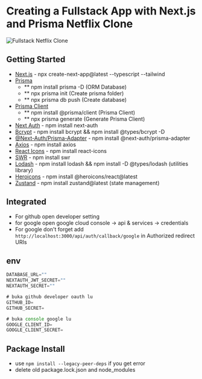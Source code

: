 # Creating a Fullstack App with Next.js and Prisma Netflix Clone

![Fullstack Netflix Clone](https://github.com/nuhptr/netflix-clone-v2/assets/50306963/60c591b5-3d65-4b39-93e6-6d2bfba317d1)

## Getting Started

-  [Next.js](https://nextjs.org/) - npx create-next-app@latest --typescript --tailwind
-  [Prisma](https://www.prisma.io/)
   -  \*\* npm install prisma -D (ORM Database)
   -  \*\* npx prisma init (Create prisma folder)
   -  \*\* npx prisma db push (Create database)
-  [Prisma Client](https://www.prisma.io/docs/concepts/components/prisma-client)
   -  \*\* npm install @prisma/client (Prisma Client)
   -  \*\* npx prisma generate (Generate Prisma Client)
-  [Next Auth](https://next-auth.js.org/) - npm install next-auth
-  [Bcrypt](https://www.npmjs.com/package/bcrypt) - npm install bcrypt && npm install @types/bcrypt -D
-  [@Next-Auth/Prisma-Adapter](https://next-auth.js.org/adapters/prisma) - npm install @next-auth/prisma-adapter
-  [Axios](https://www.npmjs.com/package/axios) - npm install axios
-  [React Icons](https://react-icons.github.io/react-icons/) - npm install react-icons
-  [SWR](https://swr.vercel.app/) - npm install swr
-  [Lodash](https://lodash.com/) - npm install lodash && npm install -D @types/lodash (utilities library)
-  [Heroicons](https://github.com/tailwindlabs/heroicons) - npm install @heroicons/react@latest
-  [Zustand](https://zustand-demo.pmnd.rs/) - npm install zustand@latest (state management)

## Integrated

-  For github open developer setting
-  for google open google cloud console -> api & services -> credentials
-  For google don't forget add `http://localhost:3000/api/auth/callback/google` in Authorized redirect URIs

## env

```javascript
DATABASE_URL=""
NEXTAUTH_JWT_SECRET=""
NEXTAUTH_SECRET=""

# buka github developer oauth lu
GITHUB_ID=
GITHUB_SECRET=

# buka console google lu
GOOGLE_CLIENT_ID=
GOOGLE_CLIENT_SECRET=
```

## Package Install

-  use `npm install --legacy-peer-deps` if you get error
-  delete old package.lock.json and node_modules

